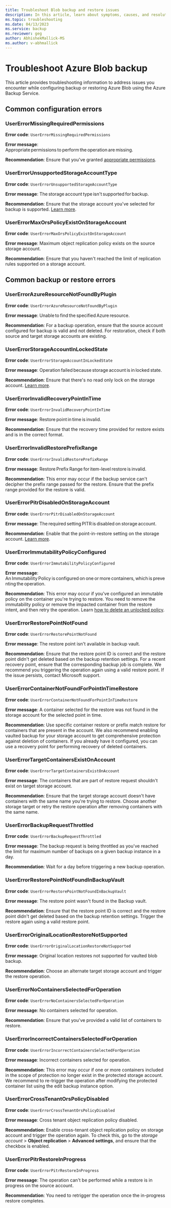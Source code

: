 ```yaml
---
title: Troubleshoot Blob backup and restore issues
description: In this article, learn about symptoms, causes, and resolutions of Azure Backup failures related to Blob backup and restore.
ms.topic: troubleshooting
ms.date: 04/13/2023
ms.service: backup
ms.reviewer: geg
author: AbhishekMallick-MS
ms.author: v-abhmallick
---
```


# Troubleshoot Azure Blob backup

This article provides troubleshooting information to address issues you encounter while configuring backup or restoring Azure Blob using the Azure Backup Service.

## Common configuration errors

### UserErrorMissingRequiredPermissions

**Error code**: `UserErrorMissingRequiredPermissions`

**Error message**: Appropriate permissions to perform the operation are missing.

**Recommendation**: Ensure that you've granted [appropriate permissions](blob-backup-configure-manage.md?tabs=vaulted-backup#grant-permissions-to-the-backup-vault-on-storage-accounts).

### UserErrorUnsupportedStorageAccountType

**Error code**: `UserErrorUnsupportedStorageAccountType`

**Error message**: The storage account type isn't supported for backup.

**Recommendation**: Ensure that the storage account you've selected for backup is supported. [Learn more](blob-backup-support-matrix.md?tabs=vaulted-backup#limitations).

### UserErrorMaxOrsPolicyExistOnStorageAccount
**Error code**: `UserErrorMaxOrsPolicyExistOnStorageAccount`

**Error message**: Maximum object replication policy exists on the source storage account. 

**Recommendation**: Ensure that you haven't reached the limit of replication rules supported on a storage account. 

## Common backup or restore errors

### UserErrorAzureResourceNotFoundByPlugin 

**Error code**: `UserErrorAzureResourceNotFoundByPlugin `

**Error message**: Unable to find the specified Azure resource.

**Recommendation**: For a backup operation, ensure that the source account configured for backup is valid and not deleted. For restoration, check if both source and target storage accounts are existing.

### UserErrorStorageAccountInLockedState

**Error code**: `UserErrorStorageAccountInLockedState`

**Error message**: Operation failed because storage account is in locked state.

**Recommendation**: Ensure that there's no read only lock on the storage account. [Learn more](../storage/common/lock-account-resource.md?tabs=portal#configure-an-azure-resource-manager-lock).

### UserErrorInvalidRecoveryPointInTime

**Error code**: `UserErrorInvalidRecoveryPointInTime`

**Error message**: Restore point in time is invalid.

**Recommendation**: Ensure that the recovery time provided for restore exists and is in the correct format.

### UserErrorInvalidRestorePrefixRange

**Error code**: `UserErrorInvalidRestorePrefixRange`

**Error message**: Restore Prefix Range for item-level restore is invalid.

**Recommendation**: This error may occur if the backup service can't decipher the prefix range passed for the restore. Ensure that the prefix range provided for the restore is valid.

### UserErrorPitrDisabledOnStorageAccount

**Error code**: `UserErrorPitrDisabledOnStorageAccount`

**Error message**: The required setting PITR is disabled on storage account.

**Recommendation**: Enable that the point-in-restore setting on the storage account. [Learn more](../storage/blobs/point-in-time-restore-manage.md?tabs=portal#enable-and-configure-point-in-time-restore).

### UserErrorImmutabilityPolicyConfigured

**Error code**: `UserErrorImmutabilityPolicyConfigured`

**Error message**: An Immutability Policy is configured on one or more containers, which is preventing the operation.

**Recommendation**: This error may occur if you've configured an immutable policy on the container you're trying to restore. You need to remove the immutability policy or remove the impacted container from the restore intent, and then retry the operation. Learn [how to delete an unlocked policy](../storage/blobs/immutable-policy-configure-container-scope.md?tabs=azure-portal#modify-an-unlocked-retention-policy).

### UserErrorRestorePointNotFound

**Error code**: `UserErrorRestorePointNotFound`

**Error message**: The restore point isn't available in backup vault. 

**Recommendation**: Ensure that the restore point ID is correct and the restore point didn't get deleted based on the backup retention settings. For a recent recovery point, ensure that the corresponding backup job is complete. We recommend you triggering the operation again using a valid restore point. If the issue persists, contact Microsoft support.

### UserErrorContainerNotFoundForPointInTimeRestore

**Error code**: `UserErrorContainerNotFoundForPointInTimeRestore`

**Error message**: A container selected for the restore was not found in the storage account for the selected point in time. 

**Recommendation**: Use specific container restore or prefix match restore for containers that are present in the account. We also recommend enabling vaulted backup for your storage account to get comprehensive protection against deletion of containers. If you already have it configured, you can use a recovery point for performing recovery of deleted containers.

### UserErrorTargetContainersExistOnAccount

**Error code**: `UserErrorTargetContainersExistOnAccount`

**Error message**: The containers that are part of restore request shouldn't exist on target storage account. 

**Recommendation**: Ensure that the target storage account doesn't have containers with the same name you're trying to restore. Choose another storage target or retry the restore operation after removing containers with the same name.

### UserErrorBackupRequestThrottled

**Error code**: `UserErrorBackupRequestThrottled`

**Error message**: The backup request is being throttled as you've reached the limit for maximum number of backups on a given backup instance in a day.

**Recommendation**: Wait for a day before triggering a new backup operation.

### UserErrorRestorePointNotFoundInBackupVault

**Error code**: `UserErrorRestorePointNotFoundInBackupVault`

**Error message**: The restore point wasn't found in the Backup vault.

**Recommendation**: Ensure that the restore point ID is correct and the restore point didn't get deleted based on the backup retention settings. Trigger the restore again using a valid restore point.

### UserErrorOriginalLocationRestoreNotSupported

**Error code**: `UserErrorOriginalLocationRestoreNotSupported`

**Error message**: Original location restores not supported for vaulted blob backup.

**Recommendation**: Choose an alternate target storage account and trigger the restore operation.

### UserErrorNoContainersSelectedForOperation

**Error code**: `UserErrorNoContainersSelectedForOperation`

**Error message**: No containers selected for operation.

**Recommendation**: Ensure that you've provided a valid list of containers to restore.

### UserErrorIncorrectContainersSelectedForOperation

**Error code**: `UserErrorIncorrectContainersSelectedForOperation`

**Error message**: Incorrect containers selected for operation.

**Recommendation**: This error may occur if one or more containers included in the scope of protection no longer exist in the protected storage account. We recommend to re-trigger the operation after modifying the protected container list using the edit backup instance option.

### UserErrorCrossTenantOrsPolicyDisabled

**Error code**: `UserErrorCrossTenantOrsPolicyDisabled`

**Error message**: Cross tenant object replication policy disabled.

**Recommendation**: Enable cross-tenant object replication policy on storage account and trigger the operation again. To check this, go to the *storage account* > **Object replication** > **Advanced settings**, and ensure that the checkbox is enabled.

### UserErrorPitrRestoreInProgress

**Error code**: `UserErrorPitrRestoreInProgress`

**Error message**: The operation can't be performed while a restore is in progress on the source account. 

**Recommendation**: You need to retrigger the operation once the in-progress restore completes. 
